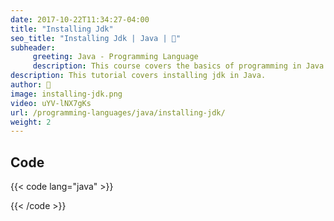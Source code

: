 ```yaml
---
date: 2017-10-22T11:34:27-04:00
title: "Installing Jdk"
seo_title: "Installing Jdk | Java | 🦒"
subheader:
     greeting: Java - Programming Language
     description: This course covers the basics of programming in Java. Work your way through the videos/articles and I'll teach you everything you need to know to start your programming journey!
description: This tutorial covers installing jdk in Java.
author: 🦒
image: installing-jdk.png
video: uYV-lNX7gKs
url: /programming-languages/java/installing-jdk/
weight: 2
---
```


## Code

{{< code lang="java" >}}


{{< /code >}}